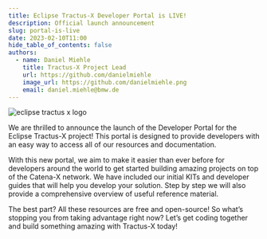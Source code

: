 ```yaml
---
title: Eclipse Tractus-X Developer Portal is LIVE!
description: Official launch announcement 
slug: portal-is-live
date: 2023-02-10T11:00
hide_table_of_contents: false
authors:
  - name: Daniel Miehle
    title: Tractus-X Project Lead
    url: https://github.com/danielmiehle
    image_url: https://github.com/danielmiehle.png
    email: daniel.miehle@bmw.de
---
```


![eclipse tractus x logo](@site/static/img/logo-blog.png)

We are thrilled to announce the launch of the Developer Portal for the Eclipse Tractus-X project! This portal is designed to provide developers with an easy way to access all of our resources and documentation.

<!--truncate-->

With this new portal, we aim to make it easier than ever before for developers around the world to get started building amazing projects on top of the Catena-X network. We have included our initial KITs and developer guides that will help you develop your solution. Step by step we will also provide a comprehensive overview of useful reference material.

The best part? All these resources are free and open-source! So what’s stopping you from taking advantage right now? Let’s get coding together and build something amazing with Tractus-X today!
